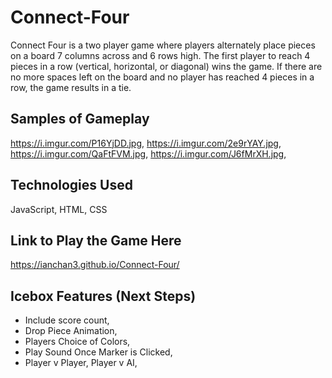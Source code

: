 # Connect-Four
Connect Four is a two player game where players alternately place pieces on a board 7 columns across and 6 rows high. The first player to reach 4 pieces in a row (vertical, horizontal, or diagonal) wins the game. If there are no more spaces left on the board and no player has reached 4 pieces in a row, the game results in a tie.

## **Samples of Gameplay**
https://i.imgur.com/P16YjDD.jpg, 
https://i.imgur.com/2e9rYAY.jpg, 
https://i.imgur.com/QaFtFVM.jpg, 
https://i.imgur.com/J6fMrXH.jpg, 

## **Technologies Used**
JavaScript,
HTML,
CSS

## **Link to Play the Game Here**
https://ianchan3.github.io/Connect-Four/ 

## **Icebox Features (Next Steps)**
- Include score count,
- Drop Piece Animation,
- Players Choice of Colors,
- Play Sound Once Marker is Clicked,
- Player v Player, Player v AI,